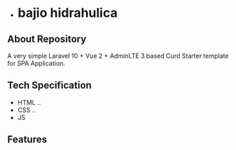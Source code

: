 - # bajio hidrahulica


## About Repository

A very simple Laravel 10 + Vue 2 + AdminLTE 3 based Curd Starter template for SPA Application.



## Tech Specification

- HTML ..
- CSS ..
- JS



## Features

<!---
omarmireles8/omarmireles8 is a ✨ special ✨ repository because its `README.md` (this file) appears on your GitHub profile.
You can click the Preview link to take a look at your changes.
--->
